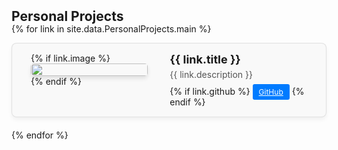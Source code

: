 <h2 id="personalprojects" style="margin: 2px 0px -15px;">Personal Projects</h2>

<div class="personal-projects">
<ul class="project-list" style="list-style-type: none; padding-left: 0;">

{% for link in site.data.PersonalProjects.main %}

<li style="margin-bottom: 20px; padding: 15px; border: 1px solid rgba(0, 0, 0, 0.1); border-radius: 8px; background-color: #f9f9f9; box-shadow: 0px 4px 6px rgba(0, 0, 0, 0.05);">
<div class="pub-row" style="display: flex; align-items: flex-start;">
  
  <!-- 이미지 섹션 -->
  <div class="col-sm-3 abbr" style="position: relative; padding-right: 15px; padding-left: 15px;">
    {% if link.image %} 
    <img src="{{ link.image }}" class="teaser img-fluid z-depth-1" style="width: 100%; max-width: 200px; height: auto; border-radius: 5px; box-shadow: 0px 4px 6px rgba(0, 0, 0, 0.1);">
    {% endif %}
  </div>
  
  <!-- 텍스트 섹션 -->
  <div class="col-sm-9" style="position: relative; padding-right: 15px; padding-left: 20px;">
      <div class="title" style="font-weight: bold; font-size: 18px; color: #007bff; margin-bottom: 5px;">
        <a href="{{ link.github }}" style="text-decoration: none;">{{ link.title }}</a>
      </div>
      <div class="description" style="font-size: 14px; color: #555; margin-bottom: 10px;">{{ link.description }}</div>
      <div class="links">
        {% if link.github %} 
        <a href="{{ link.github }}" class="btn btn-sm z-depth-0" role="button" target="_blank" style="font-size: 12px; color: white; background-color: #007bff; border: none; border-radius: 3px; padding: 5px 10px;">GitHub</a>
        {% endif %}
      </div>
  </div>
</div>
</li>

{% endfor %}

</ul>
</div>
